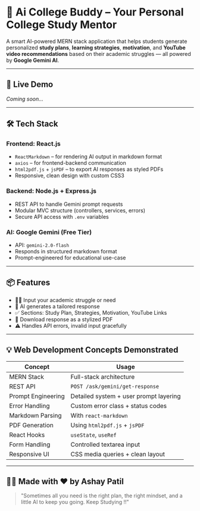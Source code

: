 # 🧠 Ai College Buddy – Your Personal College Study Mentor

A smart AI-powered MERN stack application that helps students generate personalized **study plans**, **learning strategies**, **motivation**, and **YouTube video recommendations** based on their academic struggles — all powered by **Google Gemini AI**.

---

## 🚀 Live Demo

*Coming soon...*

---

## 🛠️ Tech Stack

### Frontend: React.js

* `ReactMarkdown` – for rendering AI output in markdown format
* `axios` – for frontend-backend communication
* `html2pdf.js` + `jsPDF` – to export AI responses as styled PDFs
* Responsive, clean design with custom CSS3

### Backend: Node.js + Express.js

* REST API to handle Gemini prompt requests
* Modular MVC structure (controllers, services, errors)
* Secure API access with `.env` variables

### AI: Google Gemini (Free Tier)

* API: `gemini-2.0-flash`
* Responds in structured markdown format
* Prompt-engineered for educational use-case

---

## 📦 Features

* 🧑‍🎓 Input your academic struggle or need
* 🤖 AI generates a tailored response
* ✅ Sections: Study Plan, Strategies, Motivation, YouTube Links
* 📄 Download response as a stylized PDF
* ⚠️ Handles API errors, invalid input gracefully


---

## 💡 Web Development Concepts Demonstrated

| Concept            | Usage                                  |
| ------------------ | -------------------------------------- |
| MERN Stack         | Full-stack architecture                |
| REST API           | `POST /ask/gemini/get-response`        |
| Prompt Engineering | Detailed system + user prompt layering |
| Error Handling     | Custom error class + status codes      |
| Markdown Parsing   | With `react-markdown`                  |
| PDF Generation     | Using `html2pdf.js` + `jsPDF`          |
| React Hooks        | `useState`, `useRef`                   |
| Form Handling      | Controlled textarea input              |
| Responsive UI      | CSS media queries + clean layout       |

---

## 👨‍💻 Made with ❤️ by Ashay Patil

> "Sometimes all you need is the right plan, the right mindset, and a little AI to keep you going. Keep Studying !!"
